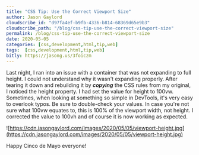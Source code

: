```yaml
---
title: "CSS Tip: Use the Correct Viewport Size"
author: Jason Gaylord
cloudscribe_id: "d97fa4ef-b9fb-4336-b814-68369d65e9b3"
cloudscribe_path: "/blog/css-tip-use-the-correct-viewport-size"
permalink: /blog/css-tip-use-the-correct-viewport-size
date: 2020-05-05
categories: [css,development,html,tip,web]
tags:  [css,development,html,tip,web]
bitly: https://jasong.us/3foiczm
---
```


Last night, I ran into an issue with a container that was not expanding to full height. I could not understand why it wasn't expanding properly. After tearing it down and rebuilding it by ***copying*** the CSS rules from my original, I noticed the height property. I had set the value for height to 100vw. Sometimes, when looking at something so simple in DevTools, it's very easy to overlook typos. Be sure to double-check your values. In case you're not sure what 100vw equates to, this is 100% of the viewport width, not height. I corrected the value to 100vh and of course it is now working as expected.

![https://cdn.jasongaylord.com/images/2020/05/05/viewport-height.jpg](https://cdn.jasongaylord.com/images/2020/05/05/viewport-height.jpg)

Happy Cinco de Mayo everyone!